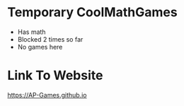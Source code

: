 # Temporary CoolMathGames

- Has math
- Blocked 2 times so far
- No games here

# Link To Website

https://AP-Games.github.io

